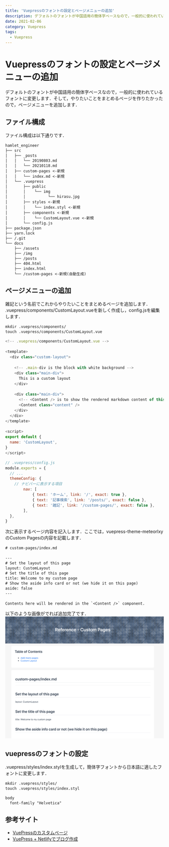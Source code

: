 ```yaml
---
title: 'Vuepressのフォントの設定とページメニューの追加'
description: デフォルトのフォントが中国語用の簡体字ベースなので，一般的に使われているフォントに変更します．そして，やりたいことをまとめるページを作りたかったので，ページメニューを追加します．
date: 2021-02-06
category: Vuepress
tags:
  - Vuepress
---
```

# Vuepressのフォントの設定とページメニューの追加
デフォルトのフォントが中国語用の簡体字ベースなので，一般的に使われているフォントに変更します．そして，やりたいことをまとめるページを作りたかったので，ページメニューを追加します．

## ファイル構成
ファイル構成は以下通りです．
```init
hamlet_engineer
├── src
│   ├── _posts
│   │   └── 20190803.md
│   │   └── 20210118.md
│   ├── custom-pages <-新規
│   │   └── index.md <-新規
│   └── .vuepress
│       ├── public
│       │    └── img
│       │          └── hirasu.jpg
│       ├── styles <-新規
│       │    └── index.styl <-新規
│       ├── components <-新規
│       │    └── CustomLayout.vue <-新規
│       └── config.js
├── package.json
├── yarn.lock
├── /.git
└── docs
    ├── /assets
    ├── /img
    ├── /posts
    ├── 404.html
    ├── index.html
    └── /custom-pages <-新規(自動生成)
```

## ページメニューの追加
雑記という名前でこれからやりたいことをまとめるページを追加します．
.vuepress/components/CustomLayout.vueを新しく作成し，config.jsを編集します．
```init
mkdir .vuepress/components/
touch .vuepress/components/CustomLayout.vue
```

```js
<!-- .vuepress/components/CustomLayout.vue -->

<template>
  <div class="custom-layout">

    <!-- .main-div is the block with white background -->
    <div class="main-div">
      This is a custom layout
    </div>

    <div class="main-div">
      <!-- <Content /> is to show the rendered markdown content of this page -->
      <Content class="content" />
    </div>
  </div>
</template>

<script>
export default {
  name: 'CustomLayout',
}
</script>
```

```js
// .vuepress/config.js
module.exports = {
  // ...
  themeConfig: {
    // ナビバーに表示する項目
        nav: [
            { text: 'ホーム', link: '/', exact: true },
            { text: '記事検索', link: '/posts/', exact: false },
            { text: '雑記', link: '/custom-pages/', exact: false },
        ],
  },
}
```

次に表示するページ内容を記入します．ここでは，vuepress-theme-meteorlxyのCustom Pagesの内容を記載します．

```init
# custom-pages/index.md

---
# Set the layout of this page
layout: CustomLayout
# Set the title of this page
title: Welcome to my custom page
# Show the aside info card or not (we hide it on this page)
aside: false
---

Contents here will be rendered in the `<Content />` component.
```

以下のような画像がでれば追加完了です．
![](./image/tech_0003/caustom_pages.png)




## vuepressのフォントの設定
.vuepress/styles/index.stylを生成して，簡体字フォントから日本語に適したフォントに変更します．<br>
```init
mkdir .vuepress/styles/
touch .vuepress/styles/index.styl
```
```init
body
  font-family "Helvetica"
```

## 参考サイト
- [VuePressのカスタムページ](https://vuepress-theme-meteorlxy.meteorlxy.cn/custom-pages/)
- [VuePress + Netlifyでブログ作成](https://meuniere.dev/posts/2020/08/06/create-vuepress.html)
